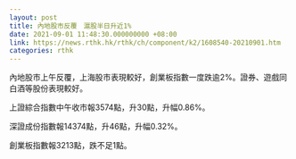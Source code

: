 ```yaml
---
layout: post
title: 內地股市反覆　滬股半日升近1%
date: 2021-09-01 11:48:30.000000000 +08:00
link: https://news.rthk.hk/rthk/ch/component/k2/1608540-20210901.htm
categories: rthk
---
```


內地股市上午反覆，上海股市表現較好，創業板指數一度跌逾2%。證券、遊戲同白酒等股份表現較好。

上證綜合指數中午收市報3574點，升30點，升幅0.86%。

深證成份指數報14374點，升46點，升幅0.32%。

創業板指數報3213點，跌不足1點。

